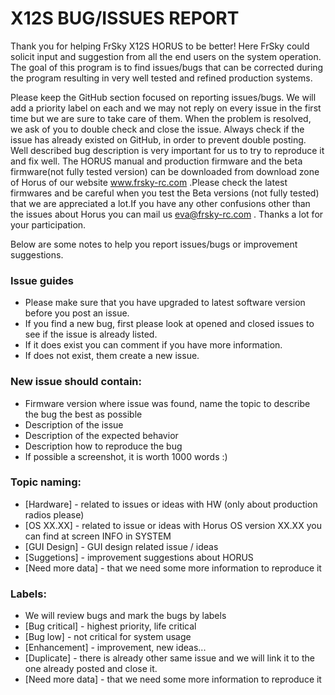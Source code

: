# X12S BUG/ISSUES REPORT

Thank you for helping FrSky X12S HORUS to be better! Here FrSky could solicit input and suggestion from all the end users on the system operation. The goal of this program is to find issues/bugs that can be corrected during the program resulting in very well tested and refined production systems. 

Please keep the GitHub section focused on reporting issues/bugs. We will add a priority label on each 
and we may not reply on every issue in the first time but we are sure to take care of them. When the problem is resolved, we 
ask of you to double check and close the issue. Always check if the issue has already existed on GitHub, in order to prevent 
double posting. Well described bug description is very important for us to try to reproduce it and fix well. 
The HORUS manual and production firmware and the beta firmware(not fully tested version) can be downloaded from download zone 
of Horus of our website www.frsky-rc.com .Please check the latest firmwares and be careful when you test the Beta versions (not 
fully tested) that we are appreciated a lot.If you have any other confusions other than the issues about Horus you can mail us eva@frsky-rc.com . Thanks a lot for your participation.

Below are some notes to help you report issues/bugs or improvement suggestions. 

### Issue guides
* Please make sure that you have upgraded to latest software version before you post an issue. 
* If you find a new bug, first please look at opened and closed issues to see if the issue is already listed.
* If it does exist you can comment if you have more information. 
* If does not exist, them create a new issue. 

### New issue should contain:
* Firmware version where issue was found, name the topic to describe the bug the best as possible 
* Description of the issue 
* Description of the expected behavior
* Description how to reproduce the bug
* If possible a screenshot, it is worth 1000 words :) 

### Topic naming:
* [Hardware] - related to issues or ideas with HW (only about production radios please)
* [OS XX.XX] - related to issue or ideas with Horus OS version XX.XX you can find at screen INFO in SYSTEM
* [GUI Design] - GUI design related issue / ideas
* [Suggetions] - improvement suggestions about HORUS
* [Need more data] - that we need some more information to reproduce it

### Labels:
* We will review bugs and mark the bugs by labels 
* [Bug critical] - highest priority, life critical 
* [Bug low] - not critical for system usage
* [Enhancement] - improvement, new ideas...
* [Duplicate] - there is already other same issue and we will link it to the one already posted and close it.
* [Need more data] - that we need some more information to reproduce it
